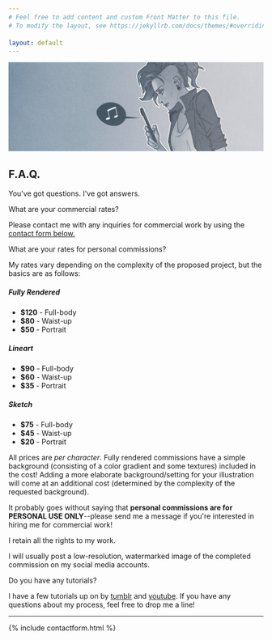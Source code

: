 ```yaml
---
# Feel free to add content and custom Front Matter to this file.
# To modify the layout, see https://jekyllrb.com/docs/themes/#overriding-theme-defaults

layout: default
---
```

<div class="container-fluid ml-0 mr-0 pl-0 pr-0 pb-0" id="top-container-gallery">
    <div class="row">
                <div class="card col-12" id="gallery-frame">
                    <img class="card-img-top" src="/assets/FAQ_header.png" alt="Card image cap">
                </div>
    </div>
</div>

<div class="container">
<div class="row mb-4 mt-5">
<div class="col-12">
<h2>F.A.Q.</h2>
<p class="lead">You've got questions.  I've got answers.</p>        
<p id="faq-q">What are your commercial rates?</p> 
        
<p>Please contact me with any inquiries for commercial work by using the <a href="#contactform">contact form below.</a></P>
                        
<p id="faq-q">What are your rates for personal commissions?</p>
<p>My rates vary depending on the complexity of the proposed project, but the basics are as follows:
        
<div class="card-deck my-5">
    <div class="card" ID="list-card">
        <div class="card-body" ID="list-card-container">
            <h5 class="card-title">Fully Rendered</h5>
            <ul class="list-group list-group-flush">
                <li class="list-group-item"><B>$120</B> - Full-body</li>
                <li class="list-group-item"><B>$80</B> - Waist-up</li>
                <li class="list-group-item"><B>$50</B> - Portrait</li>
            </ul>
        </div>
    </div>  
    <div class="card" ID="list-card">
        <div class="card-body" ID="list-card-container">
            <h5 class="card-title">Lineart</h5>
            <ul class="list-group list-group-flush">
                <li class="list-group-item"><B>$90</B> - Full-body</li>
                <li class="list-group-item"><B>$60</B> - Waist-up</li>
                <li class="list-group-item"><B>$35</B> - Portrait</li>
            </ul>
        </div>
    </div>
    <div class="card" ID="list-card">
        <div class="card-body" ID="list-card-container">
            <h5 class="card-title">Sketch</h5>
            <ul class="list-group list-group-flush">
                <li class="list-group-item"><B>$75</B> - Full-body</li>
                <li class="list-group-item"><B>$45</B> - Waist-up</li>
                <li class="list-group-item"><B>$20</B> - Portrait</li>
            </ul>
        </div>
    </div>
</div>
All prices are <I>per character</I>. Fully rendered commissions have a simple background (consisting of a color gradient and some textures) included in the cost! Adding a more elaborate background/setting for your illustration will come at an additional cost (determined by the complexity of the requested background).</P>
<P>It probably goes without saying that <B>personal commissions are for PERSONAL USE ONLY</B>--please send me a message if you're interested in hiring me for commercial work!</P>
<P>I retain all the rights to my work.</p>
<P>I will usually post a low-resolution, watermarked image of the completed commission on my social media accounts.</P>
<p id="faq-q">Do you have any tutorials?</p>
<P>I have a few tutorials up on by <a href="http://itsmyfreakin.tumblr.com/tagged/tutorial">tumblr</a> and <a href="http://www.youtube.com/c/JakiHong">youtube</a>.  If you have any questions about my process, feel free to drop me a line!</P>
<hr class="mt-5"></div>
</div>
{% include contactform.html %}
